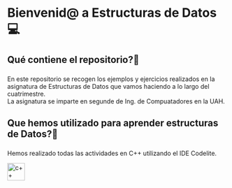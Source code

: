 <h1 align = "left"> Bienvenid@ a Estructuras de Datos 💻</h1>

###

<h2 align = "left"> Qué contiene el repositorio?🤔 </h2>

###

<p align = "left">En este repositorio se recogen los ejemplos y ejercicios realizados en la asignatura de Estructuras de Datos que vamos haciendo a lo largo del cuatrimestre. <br> La asignatura se imparte en segunde de Ing. de Compuatadores en la UAH.</p>

<h2 align = "left"> Que hemos utilizado para aprender estructuras de Datos?🤔 </h2>

###

<p align = "left">Hemos realizado todas las actividades en C++ utilizando el IDE Codelite. </p>

<div align = "left">
  <img src="https://cdn.jsdelivr.net/gh/devicons/devicon/icons/cplusplus/cplusplus-original.svg" height="40" alt="c++ logo"  />
  <img width="12" />
</div>

